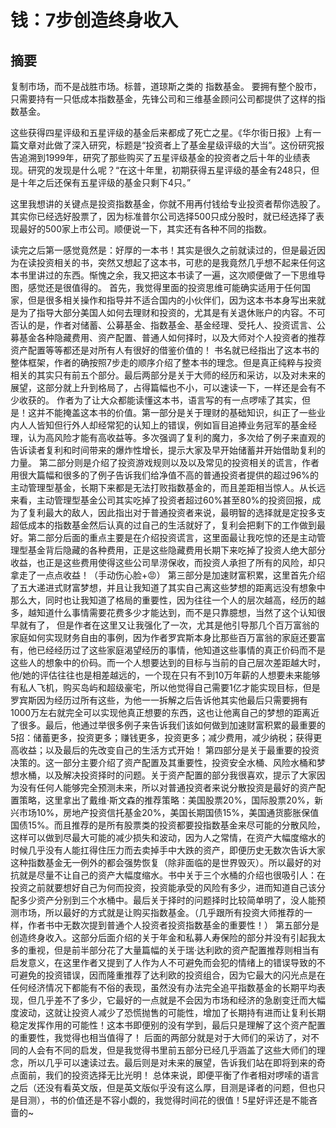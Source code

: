 # 钱：7步创造终身收入
## 摘要
复制市场，而不是战胜市场。标普，道琼斯之类的 指数基金。 
要拥有整个股市，只需要持有一只低成本指数基金，先锋公司和三维基金顾问公司都提供了这样的指数基金。

这些获得四星评级和五星评级的基金后来都成了死亡之星。《华尔街日报》上有一篇文章对此做了深入研究，标题是“投资者上了基金星级评级的大当”。这份研究报告追溯到1999年，研究了那些购买了五星评级基金的投资者之后十年的业绩表现。研究的发现是什么呢？“在这十年里，初期获得五星评级的基金有248只，但是十年之后还保有五星评级的基金只剩下4只。”

这里我想讲的关键点是投资指数基金，你就不用再付钱给专业投资者帮你选股了。其实你已经选好股票了，因为标准普尔公司选择500只成分股时，就已经选择了表现最好的500家上市公司。顺便说一下，其实还有各种不同的指数。

读完之后第一感觉竟然是：好厚的一本书！其实是很久之前就读过的，但是最近因为在读投资相关的书，突然又想起了这本书，可悲的是我竟然几乎想不起来任何这本书里讲过的东西。惭愧之余，我又把这本书读了一遍，这次顺便做了一下思维导图，感觉还是很值得的。
首先，我觉得里面的投资思维可能确实适用于任何国家，但是很多相关操作和指导并不适合国内的小伙伴们，因为这本书本身写出来就是为了指导大部分美国人如何去理财和投资的，尤其是有关退休账户的内容。不可否认的是，作者对储蓄、公募基金、指数基金、基金经理、受托人、投资谎言、公募基金各种隐藏费用、资产配置、普通人如何择时，以及大师对个人投资者的推荐资产配置等等都还是对所有人有很好的借鉴价值的！
书名就已经指出了这本书的整体框架，作者的确按照7步走的顺序介绍了整本书的理念。但是真正纯粹与投资相关的其实只有前五个部分。最后两部分是关于大师的经历和采访，以及对未来的展望，这部分就上升到格局了，占得篇幅也不小，可以速读一下，一样还是会有不少收获的。
作者为了让大众都能读懂这本书，语言写的有一点啰嗦了其实，但是！这并不能掩盖这本书的价值。第一部分是关于理财的基础知识，纠正了一些业内人人皆知但行外人却经常犯的认知上的错误，例如盲目追捧业务冠军的基金经理，认为高风险才能有高收益等。多次强调了复利的魔力，多次给了例子来直观的告诉读者复利和时间带来的爆炸性增长，提示大家及早开始储蓄并开始借助复利的力量。
第二部分则是介绍了投资游戏规则以及以及常见的投资相关的谎言，作者用很大篇幅和很多的了例子告诉我们给净值不高的普通投资者提供的超过96%的主动管理型基金，长期下来都是无法打败指数基金的，而且差距相当惊人。从长远来看，主动管理型基金公司其实吃掉了投资者超过60%甚至80%的投资回报，成为了复利最大的敌人，因此指出对于普通投资者来说，最明智的选择就是定投多支超低成本的指数基金然后认真的过自己的生活就好了，复利会把剩下的工作做到最好。第二部分后面的重点主要是在介绍投资谎言，这里面最让我吃惊的还是主动管理型基金背后隐藏的各种费用，正是这些隐藏费用长期下来吃掉了投资人绝大部分收益，也正是这些费用使得这些公司旱涝保收，而投资人承担了所有的风险，却只拿走了一点点收益！（手动伤心脸+😡）
第三部分是加速财富积累，这里首先介绍了五大递进式财富梦想，并且让我知道了其实自己离这些梦想的距离远没有想象中那么大，同时也让我知道了格局的重要性，因为往往一个人的层次越高，经历的越多，越知道什么事情需要花费多少才能达到，而不是只靠臆想，当然了这个认知很早就有了， 但是作者在这里又让我强化了一次，尤其是他引导那几个百万富翁的家庭如何实现财务自由的事例，因为作者罗宾斯本身比那些百万富翁的家庭还要富有，他已经经历过了这些家庭渴望经历的事情，他知道这些事情的真正价码而不是这些人的想象中的价码。而一个人想要达到的目标与当前的自己层次差距越大时，他/她的评估往往也是相差越远的，一个现在只有不到10万年薪的人想要未来能够有私人飞机，购买岛屿和超级豪宅，所以他觉得自己需要1亿才能实现目标，但是罗宾斯因为经历过所有这些，为他一一拆解之后告诉他其实他最后只需要拥有1000万左右就完全可以实现他真正想要的东西，这也让他离自己的梦想的距离近了很多。最后，他通过举很多例子来告诉我们该如何做到加速财富积累的最重要的5招：储蓄更多，投资更多；赚钱更多，投资更多；减少费用，减少纳税；获得更高收益；以及最后的先改变自己的生活方式开始！
第四部分是关于最重要的投资决策的。这一部分主要介绍了资产配置及其重要性，投资安全水桶、风险水桶和梦想水桶，以及解决投资择时的问题。关于资产配置的部分我很喜欢，提示了大家因为没有任何人能够完全预测未来，所以对普通投资者来说分散投资是最好的资产配置策略，这里拿出了戴维·斯文森的推荐策略：美国股票20%，国际股票20%，新兴市场10%，房地产投资信托基金20%，美国长期国债15%，美国通货膨胀保值国债15%。而且推荐的是所有股票类的投资都要投指数基金来尽可能的分散风险，这样可以做到尽最大可能的减少损失和波动，因为人之常情，在资产大幅度缩水的时候几乎没有人能扛得住压力而去卖掉手中大跌的资产，即便历史无数次告诉大家这种指数基金无一例外的都会强势恢复（除非面临的是世界毁灭）。所以最好的对抗就是尽量不让自己的资产大幅度缩水。书中关于三个水桶的介绍也很吸引人：在投资之前就要想好自己为何而投资，投资能承受的风险有多少，进而知道自己该分配多少资产分别到三个水桶中。最后关于择时的问题择时比较简单明了，没人能预测市场，所以最好的方式就是让购买指数基金。（几乎跟所有投资大师推荐的一样，作者书中无数次提到普通个人投资者投资指数基金的重要性！）
第五部分是创造终身收入。这部分后面介绍的关于年金和私募人寿保险的部分并没有引起我太多的重视，但是前半部分花了大量篇幅的关于瑞·达利欧的资产配置推荐则相当有启发意义，在这里作者又提到了人作为人不可避免而会犯的情绪上的错误导致的不可避免的投资错误，因而隆重推荐了达利欧的投资组合，因为它最大的闪光点是在任何经济情况下都能有不俗的表现，虽然没有办法完全追平指数基金的长期平均表现，但几乎差不了多少，它最好的一点就是不会因为市场和经济的急剧变迁而大幅度波动，这就让投资人减少了恐慌抛售的可能性，增加了长期持有进而让复利长期稳定发挥作用的可能性！这本书即便别的没有学到，最后只是理解了这个资产配置的重要性，我觉得也相当值得了！
后面的两部分就是对于大师们的采访了，对不同的人会有不同的启发，但是我觉得书里前五部分已经几乎涵盖了这些大师们的理念，所以几乎可以速读过去。最后则是对未来的展望，告诉我们站在即将到来的奇点面前，我们的投资选择无比光明！
总体来说，即便平衡了作者相对啰嗦的语言之后（还没有看英文版，但是英文版似乎没有这么厚，目测是译者的问题，但也只是目测），书的价值还是不容小觑的，我觉得时间花的很值！5星好评还是不能吝啬的~